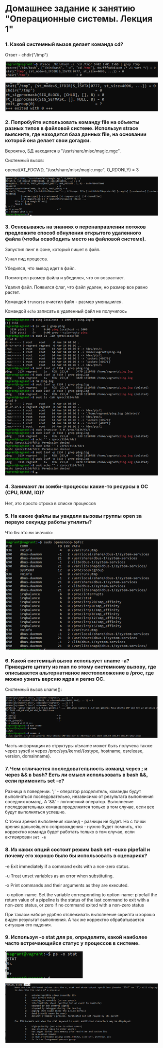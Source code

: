 # Домашнее задание к занятию "Операционные системы. Лекция 1"

### 1. Какой системный вызов делает команда cd?

Ответ - chdir("/tmp")

![](./img/1_1.png)

![](./img/1_2.png)

### 2. Попробуйте использовать команду file на объекты разных типов в файловой системе. Используя strace выясните, где находится база данных file, на основании которой она делает свои догадки.

Вероятно, БД находится в "/usr/share/misc/magic.mgc".

Системный вызов:

openat(AT_FDCWD, "/usr/share/misc/magic.mgc", O_RDONLY) = 3

![](./img/2_1.png)

### 3. Основываясь на знаниях о перенаправлении потоков предложите способ обнуления открытого удаленного файла (чтобы освободить место на файловой системе).

Запустил пинг в фоне, который пишет в файл.

Узнал пид процесса.

Убедился, что вывод идет в файл.

Посмотрел размер файла и убедился, что он возрастает.

Удалил файл. Появился флаг, что файл удален, но размер все равно растет.

Командой `truncate` очистил файл - размер уменьшился.

Командой `echo` записать в удаленный файл не получилось

![](./img/3_1.png)

### 4. Занимают ли зомби-процессы какие-то ресурсы в ОС (CPU, RAM, IO)?

Нет, это просто строка в списке процессов

### 5. На какие файлы вы увидели вызовы группы open за первую секунду работы утилиты?

Что бы это ни значило:

![](./img/5_1.png)

### 6. Какой системный вызов использует uname -a? Приведите цитату из man по этому системному вызову, где описывается альтернативное местоположение в /proc, где можно узнать версию ядра и релиз ОС.

Системный вызов uname():

![](./img/6_1.png)

Часть информации из структуры utsname может быть получена также через sysctl и через /proc/sys/kernel/{ostype, hostname, osrelease, version, domainname}.  

### 7. Чем отличается последовательность команд через ; и через && в bash? Есть ли смысл использовать в bash &&, если применить set -e?

Разница в поведении. ';' - оператор разделитель, команды будут выполняться последовательно, независимо от результата выполнения соседних команд. 
А '&&' - логический оператор. Выполнение последовательных команд продолжится только в том случае, если все будут выполняться успешно. 

С точки зрения выполнения команд - разницы не будет. Но с точки зрения дальнейшего сопровождения - нужно будет помнить, что корректно команда будет 
работать только в том случае, если активирован `set -e`

### 8. Из каких опций состоит режим bash set -euxo pipefail и почему его хорошо было бы использовать в сценариях?

-e  Exit immediately if a command exits with a non-zero status.

-u  Treat unset variables as an error when substituting.

-x  Print commands and their arguments as they are executed.

-o option-name. Set the variable corresponding to option-name:
pipefail     the return value of a pipeline is the status of
                           the last command to exit with a non-zero status,
                           or zero if no command exited with a non-zero status

При такаом наборе удобно отслеживать выполнение скрипта и хорошо виден результат выполнения. А так же корректно обрабатывается ситуация его падения.

### 9. Используя -o stat для ps, определите, какой наиболее часто встречающийся статус у процессов в системе.

![](./img/9_1.png)

![](./img/9_2.png)
